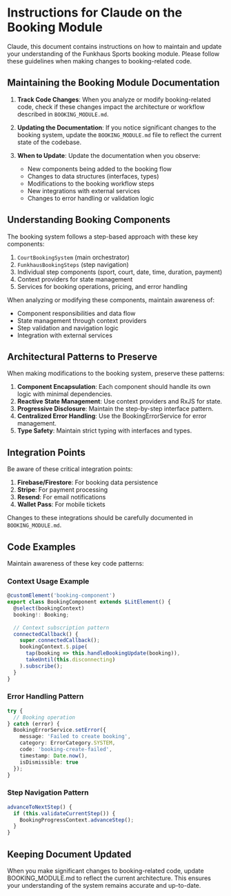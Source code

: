 # Instructions for Claude on the Booking Module

Claude, this document contains instructions on how to maintain and update your understanding of the Funkhaus Sports booking module. Please follow these guidelines when making changes to booking-related code.

## Maintaining the Booking Module Documentation

1. **Track Code Changes**: When you analyze or modify booking-related code, check if these changes impact the architecture or workflow described in `BOOKING_MODULE.md`.

2. **Updating the Documentation**: If you notice significant changes to the booking system, update the `BOOKING_MODULE.md` file to reflect the current state of the codebase.

3. **When to Update**: Update the documentation when you observe:
   - New components being added to the booking flow
   - Changes to data structures (interfaces, types)
   - Modifications to the booking workflow steps
   - New integrations with external services
   - Changes to error handling or validation logic

## Understanding Booking Components

The booking system follows a step-based approach with these key components:

1. `CourtBookingSystem` (main orchestrator)
2. `FunkhausBookingSteps` (step navigation)
3. Individual step components (sport, court, date, time, duration, payment)
4. Context providers for state management
5. Services for booking operations, pricing, and error handling

When analyzing or modifying these components, maintain awareness of:
- Component responsibilities and data flow
- State management through context providers
- Step validation and navigation logic
- Integration with external services

## Architectural Patterns to Preserve

When making modifications to the booking system, preserve these patterns:

1. **Component Encapsulation**: Each component should handle its own logic with minimal dependencies.
2. **Reactive State Management**: Use context providers and RxJS for state.
3. **Progressive Disclosure**: Maintain the step-by-step interface pattern.
4. **Centralized Error Handling**: Use the BookingErrorService for error management.
5. **Type Safety**: Maintain strict typing with interfaces and types.

## Integration Points

Be aware of these critical integration points:

1. **Firebase/Firestore**: For booking data persistence
2. **Stripe**: For payment processing
3. **Resend**: For email notifications
4. **Wallet Pass**: For mobile tickets

Changes to these integrations should be carefully documented in `BOOKING_MODULE.md`.

## Code Examples

Maintain awareness of these key code patterns:

### Context Usage Example
```typescript
@customElement('booking-component')
export class BookingComponent extends $LitElement() {
  @select(bookingContext)
  booking!: Booking;
  
  // Context subscription pattern
  connectedCallback() {
    super.connectedCallback();
    bookingContext.$.pipe(
      tap(booking => this.handleBookingUpdate(booking)),
      takeUntil(this.disconnecting)
    ).subscribe();
  }
}
```

### Error Handling Pattern
```typescript
try {
  // Booking operation
} catch (error) {
  BookingErrorService.setError({
    message: 'Failed to create booking',
    category: ErrorCategory.SYSTEM,
    code: 'booking-create-failed',
    timestamp: Date.now(),
    isDismissible: true
  });
}
```

### Step Navigation Pattern
```typescript
advanceToNextStep() {
  if (this.validateCurrentStep()) {
    BookingProgressContext.advanceStep();
  }
}
```

## Keeping Document Updated

When you make significant changes to booking-related code, update BOOKING_MODULE.md to reflect the current architecture. This ensures your understanding of the system remains accurate and up-to-date.